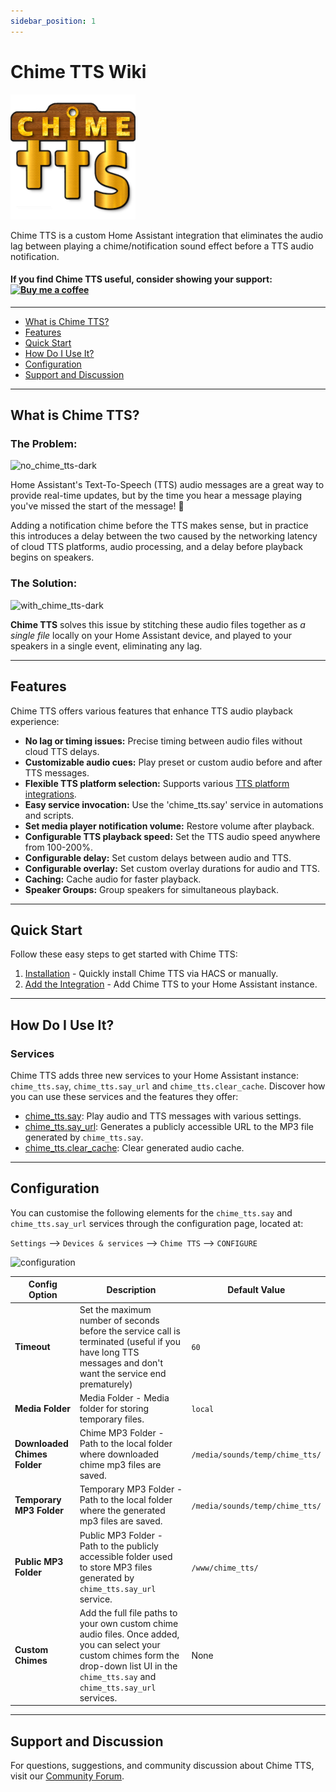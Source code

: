 ```yaml
---
sidebar_position: 1
---
```


# Chime TTS Wiki

![Chime TTS logo](/img/chime_tts.png)

Chime TTS is a custom Home Assistant integration that eliminates the audio lag between playing a chime/notification sound effect before a TTS audio notification.

#### If you find Chime TTS useful, consider showing your support: [![Buy me a coffee](https://cdn.buymeacoffee.com/buttons/v2/default-yellow.png)](https://www.buymeacoffee.com/nimroddolev)

---

- [What is Chime TTS?](#what-is-chime-tts)
- [Features](#features)
- [Quick Start](#quick-start)
- [How Do I Use It?](#how-do-i-use-it)
- [Configuration](#configuration)
- [Support and Discussion](#support-and-discussion)

---

## What is Chime TTS?

### The Problem:

![no_chime_tts-dark](https://github.com/nimroddolev/chime_tts/assets/1849295/3398b7ce-5125-4c65-b880-8c8ea785a248)

Home Assistant's Text-To-Speech (TTS) audio messages are a great way to provide real-time updates, but by the time you hear a message playing you've missed the start of the message! 🙈

Adding a notification chime before the TTS makes sense, but in practice this introduces a delay between the two caused by the networking latency of cloud TTS platforms, audio processing, and a delay before playback begins on speakers.

### The Solution:

![with_chime_tts-dark](https://github.com/nimroddolev/chime_tts/assets/1849295/54ec4f20-7eaf-4180-b159-4feb4afc334a)


**Chime TTS** solves this issue by stitching these audio files together as _a single file_ locally on your Home Assistant device, and played to your speakers in a single event, eliminating any lag.

***

##  Features

Chime TTS offers various features that enhance TTS audio playback experience:

- **No lag or timing issues:** Precise timing between audio files without cloud TTS delays.
- **Customizable audio cues:** Play preset or custom audio before and after TTS messages.
- **Flexible TTS platform selection:** Supports various [TTS platform integrations](https://www.home-assistant.io/integrations/#text-to-speech).
- **Easy service invocation:** Use the 'chime_tts.say' service in automations and scripts.
- **Set media player notification volume:** Restore volume after playback.
- **Configurable TTS playback speed:** Set the TTS audio speed anywhere from 100-200%.
- **Configurable delay:** Set custom delays between audio and TTS.
- **Configurable overlay:** Set custom overlay durations for audio and TTS.
- **Caching:** Cache audio for faster playback.
- **Speaker Groups:** Group speakers for simultaneous playback.

***

## Quick Start

Follow these easy steps to get started with Chime TTS:

1. [Installation](Installation) - Quickly install Chime TTS via HACS or manually.
2. [Add the Integration](https://github.com/nimroddolev/chime_tts/wiki/Installation#2-add-the-chime-tts-integration) - Add Chime TTS to your Home Assistant instance.

***

## How Do I Use It?

### Services

Chime TTS adds three new services to your Home Assistant instance: `chime_tts.say`, `chime_tts.say_url` and `chime_tts.clear_cache`. Discover how you can use these services and the features they offer:

- [chime_tts.say](https://github.com/nimroddolev/chime_tts/wiki/chime_tts.say): Play audio and TTS messages with various settings.
- [chime_tts.say_url](https://github.com/nimroddolev/chime_tts/wiki/chime_tts.say_url): Generates a publicly accessible URL to the MP3 file generated by `chime_tts.say`.
- [chime_tts.clear_cache](https://github.com/nimroddolev/chime_tts/wiki/chime_tts.clear_cache): Clear generated audio cache.

***


## Configuration

You can customise the following elements for the `chime_tts.say` and `chime_tts.say_url` services through the configuration page, located at:

`Settings` --> `Devices & services` --> `Chime TTS` --> `CONFIGURE`

![configuration](https://github.com/nimroddolev/chime_tts/assets/1849295/4978df58-9e13-4a50-b16d-109a442f5b29)

| Config Option          | Description                                                                                                                | Default Value                                    |
|-------------------------|----------------------------------------------------------------------------------------------------------------------------|--------------------------------------------------|
| **Timeout**             | Set the maximum number of seconds before the service call is terminated (useful if you have long TTS messages and don't want the service end prematurely) | `60`            |
| **Media Folder**        | Media Folder - Media folder for storing temporary files.                                                                      | `local`                                            |
| **Downloaded Chimes Folder**| Chime MP3 Folder - Path to the local folder where downloaded chime mp3 files are saved.                                   | `/media/sounds/temp/chime_tts/`                 |
| **Temporary MP3 Folder**| Temporary MP3 Folder - Path to the local folder where the generated mp3 files are saved.                                   | `/media/sounds/temp/chime_tts/`                 |
| **Public MP3 Folder**   | Public MP3 Folder - Path to the publicly accessible folder used to store MP3 files generated by `chime_tts.say_url` service. | `/www/chime_tts/`
| **Custom Chimes**       | Add the full file paths to your own custom chime audio files. Once added, you can select your custom chimes form the drop-down list UI in the `chime_tts.say` and `chime_tts.say_url` services. | None |

***

## Support and Discussion

For questions, suggestions, and community discussion about Chime TTS, visit our [Community Forum](https://community.home-assistant.io/t/chime-tts-play-audio-before-after-tts-audio-lag-free/578430).

[forum-shield]: https://img.shields.io/badge/community-forum-brightgreen.svg?style=popout
[forum]: https://community.home-assistant.io/t/chime-tts-play-audio-before-after-tts-audio-lag-free/578430
